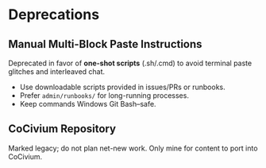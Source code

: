 <!-- status: stub; target: 150+ words -->
<!-- status: stub; target: 150+ words -->
<!-- status: stub; target: 150+ words -->
<!-- status: stub; target: 150+ words -->
<!-- status: stub; target: 150+ words -->
# Deprecations

## Manual Multi-Block Paste Instructions
Deprecated in favor of **one-shot scripts** (.sh/.cmd) to avoid terminal paste glitches and interleaved chat.

- Use downloadable scripts provided in issues/PRs or runbooks.
- Prefer `admin/runbooks/` for long-running processes.
- Keep commands Windows Git Bash–safe.

## CoCivium Repository
Marked legacy; do not plan net-new work. Only mine for content to port into CoCivium.









